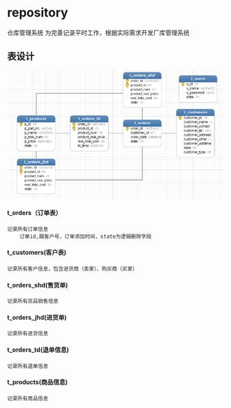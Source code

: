 # repository
仓库管理系统
为完善记录平时工作，根据实际需求开发厂库管理系统

## 表设计  
![所用表](./web/images/table.png)

#### t_orders（订单表）  
	记录所有订单信息
		订单id,跟客户号，订单添加时间，state为逻辑删除字段
#### t_customers(客户表)
	记录所有客户信息，包含进货商（卖家）、购买商（买家）
#### t_orders_shd(售货单)
	记录所有货品销售信息
#### t_orders_jhd(进货单)
	记录所有进货信息
#### t_orders_td(退单信息)
	记录所有退单信息
#### t_products(商品信息)
	记录所有商品信息










